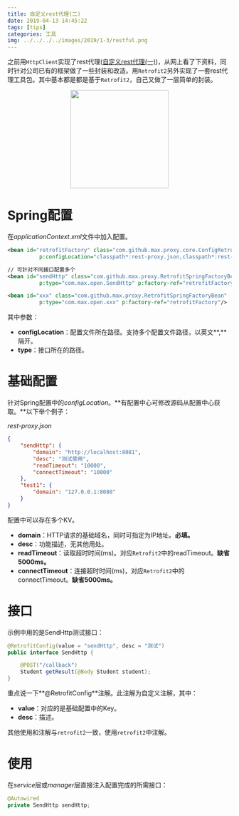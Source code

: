```yaml
---
title: 自定义rest代理(二)
date: 2019-04-13 14:45:22
tags: [tips]
categories: 工具
img: ../../../../images/2019/1-3/restful.png
---
```


之前用`HttpClient`实现了rest代理([自定义rest代理(一)](<http://rainbowhorse.site/%E8%87%AA%E5%AE%9A%E4%B9%89rest%E4%BB%A3%E7%90%86/>))，从网上看了下资料，同时针对公司已有的框架做了一些封装和改造。用`Retrofit2`另外实现了一套rest代理工具包。其中基本都是都是基于`Retrofit2`，自己又做了一层简单的封装。<div align=center><img width="220" height="220" src="../../../../images/2019/1-3/restful.png" algin="center"/></div>

# Spring配置

在*applicationContext.xml*文件中加入配置。

```xml
<bean id="retrofitFactory" class="com.github.max.proxy.core.ConfigRetrofitSpringFactory"
          p:configLocation="classpath*:rest-proxy.json,classpath*:rest-proxy1.json" init-method="init"/>

// 可针对不同接口配置多个
<bean id="sendHttp" class="com.github.max.proxy.RetrofitSpringFactoryBean"
          p:type="com.max.open.SendHttp" p:factory-ref="retrofitFactory"/>

<bean id="xxx" class="com.github.max.proxy.RetrofitSpringFactoryBean"
          p:type="com.max.open.xxx" p:factory-ref="retrofitFactory"/>
```

其中参数：

- **configLocation**：配置文件所在路径。支持多个配置文件路径，以英文**,**隔开。
- **type**：接口所在的路径。

# 基础配置

针对Spring配置中的*configLocation*。**有配置中心可修改源码从配置中心获取。**以下举个例子：

*rest-proxy.json*

```json
{
    "sendHttp": {
        "domain": "http://localhost:8081",
        "desc": "测试使用",
        "readTimeout": "10000",
        "connectTimeout": "10000"
    },
    "test1": {
        "domain": "127.0.0.1:8080"
    }
}
```

配置中可以存在多个KV。

- **domain**：HTTP请求的基础域名，同时可指定为IP地址。**必填。**
- **desc**：功能描述，无其他用处。
- **readTimeout**：读取超时时间(ms)。对应`Retrofit2`中的readTimeout。**缺省5000ms。**
- **connectTimeout**：连接超时时间(ms)，对应`Retrofit2`中的connectTimeout。**缺省5000ms。**

# 接口

示例中用的是SendHttp测试接口：

```java
@RetrofitConfig(value = "sendHttp", desc = "测试")
public interface SendHttp {

    @POST("/callback")
    Student getResult(@Body Student student);
}
```

重点说一下**@RetrofitConfig**注解。此注解为自定义注解，其中：

- **value**：对应的是基础配置中的Key。
- **desc**：描述。

其他使用和注解与`retrofit2`一致，使用`retrofit2`中注解。

# 使用

在*service*层或*manager*层直接注入配置完成的所需接口：

```java
@Autowired
private SendHttp sendHttp;
```

